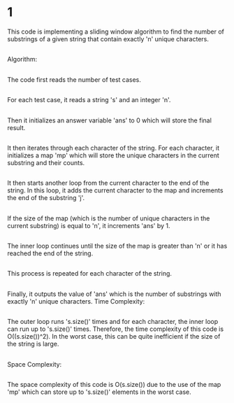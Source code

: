 # 1
This code is implementing a sliding window algorithm to find the number of substrings of a given string that contain exactly 'n' unique characters.
##
Algorithm:
##
The code first reads the number of test cases.
##
For each test case, it reads a string 's' and an integer 'n'.
##
Then it initializes an answer variable 'ans' to 0 which will store the final result.
##
It then iterates through each character of the string. For each character, it initializes a map 'mp' which will store the unique characters in the current substring and their counts.
##
It then starts another loop from the current character to the end of the string. In this loop, it adds the current character to the map and increments the end of the substring 'j'.
##
If the size of the map (which is the number of unique characters in the current substring) is equal to 'n', it increments 'ans' by 1.
##
The inner loop continues until the size of the map is greater than 'n' or it has reached the end of the string.
##
This process is repeated for each character of the string.
##
Finally, it outputs the value of 'ans' which is the number of substrings with exactly 'n' unique characters.
Time Complexity:
##
The outer loop runs 's.size()' times and for each character, the inner loop can run up to 's.size()' times. Therefore, the time complexity of this code is O((s.size())^2). In the worst case, this can be quite inefficient if the size of the string is large.
##
Space Complexity:
##
The space complexity of this code is O(s.size()) due to the use of the map 'mp' which can store up to 's.size()' elements in the worst case.